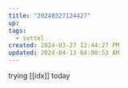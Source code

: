 ```yaml
---
title: "20240327124427"
up: 
tags:
  - zettel
created: 2024-03-27 12:44:27 PM
updated: 2024-04-13 04:00:53 AM
---
```

trying [[idx]] today